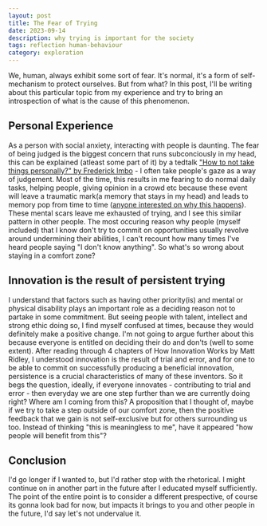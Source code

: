 ```yaml
---
layout: post
title: The Fear of Trying
date: 2023-09-14
description: why trying is important for the society
tags: reflection human-behaviour
category: exploration
---
```


We, human, always exhibit some sort of fear. It's normal, it's a form of self-mechanism to protect ourselves. But from what? In this post, I'll be writing about this particular topic from my experience and try to bring an introspection of what is the cause of this phenomenon.

## Personal Experience
As a person with social anxiety, interacting with people is daunting. The fear of being judged is the biggest concern that runs subconciously in my head, this can be explained (atleast some part of it) by a tedtalk <a href='https://www.youtube.com/watch?v=LnJwH_PZXnM'>"How to not take things personally?" by Frederick Imbo</a> - I often take people's gaze as a way of judgement. Most of the time, this results in me fearing to do normal daily tasks, helping people, giving opinion in a crowd etc because these event will leave a traumatic mark(a memory that stays in my head) and leads to memory pop from time to time (<a href='https://www.ncbi.nlm.nih.gov/pmc/articles/PMC4337233/'>anyone interested on why this happens</a>). These mental scars leave me exhausted of trying, and I see this similar pattern in other people. The most occuring reason why people (myself included) that I know don't try to commit on opportunities usually revolve around undermining their abilities, I can't recount how many times I've heard people saying "I don't know anything". So what's so wrong about staying in a comfort zone?

## Innovation is the result of persistent trying
I understand that factors such as having other priority(is) and mental or physical disability plays an important role as a deciding reason not to partake in some commitment. But seeing people with talent, intellect and strong ethic doing so, I find myself confused at times, because they would definitely make a positive change. I'm not going to argue further about this because everyone is entitled on deciding their do and don'ts (well to some extent). After reading through 4 chapters of How Innovation Works by Matt Ridley, I understood innovation is the result of trial and error, and for one to be able to commit on successfully producing a beneficial innovation, persistence is a crucial characteristics of many of these inventors. So it begs the question, ideally, if everyone innovates - contributing to trial and error - then everyday we are one step further than we are currently doing right? Where am I coming from this? A proposition that I thought of, maybe if we try to take a step outside of our comfort zone, then the positive feedback that we gain is not self-exclusive but for others surrounding us too. Instead of thinking "this is meaningless to me", have it appeared
"how people will benefit from this"?

## Conclusion
I'd go longer if I wanted to, but I'd rather stop with the rhetorical. I might continue on in another part in the future after I educated myself sufficiently. The point of the entire point is to consider a different prespective, of course its gonna look bad for now, but impacts it brings to you and other people in the future, I'd say let's not undervalue it.